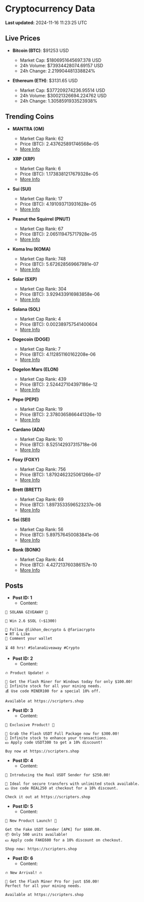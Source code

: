 # Cryptocurrency Data

**Last updated:** 2024-11-16 11:23:25 UTC

## Live Prices
- **Bitcoin (BTC)**: $91253 USD
  - Market Cap: $1806951645697.378 USD
  - 24h Volume: $73934428074.69157 USD
  - 24h Change: 2.219904481338824%

- **Ethereum (ETH)**: $3131.65 USD
  - Market Cap: $377209274236.95514 USD
  - 24h Volume: $30021326694.224762 USD
  - 24h Change: 1.3058591933523938%

## Trending Coins
- **MANTRA (OM)**
  - Market Cap Rank: 62
  - Price (BTC): 2.437625891746568e-05
  - [More Info](https://www.coingecko.com/en/coins/mantra)

- **XRP (XRP)**
  - Market Cap Rank: 6
  - Price (BTC): 1.1738381217679328e-05
  - [More Info](https://www.coingecko.com/en/coins/xrp)

- **Sui (SUI)**
  - Market Cap Rank: 17
  - Price (BTC): 4.191093713931628e-05
  - [More Info](https://www.coingecko.com/en/coins/sui)

- **Peanut the Squirrel (PNUT)**
  - Market Cap Rank: 67
  - Price (BTC): 2.065119475717928e-05
  - [More Info](https://www.coingecko.com/en/coins/peanut-the-squirrel)

- **Koma Inu (KOMA)**
  - Market Cap Rank: 748
  - Price (BTC): 5.672628569667981e-07
  - [More Info](https://www.coingecko.com/en/coins/koma-inu)

- **Solar (SXP)**
  - Market Cap Rank: 304
  - Price (BTC): 3.929433916983858e-06
  - [More Info](https://www.coingecko.com/en/coins/solar-2)

- **Solana (SOL)**
  - Market Cap Rank: 4
  - Price (BTC): 0.002389757541400604
  - [More Info](https://www.coingecko.com/en/coins/solana)

- **Dogecoin (DOGE)**
  - Market Cap Rank: 7
  - Price (BTC): 4.112851160162208e-06
  - [More Info](https://www.coingecko.com/en/coins/dogecoin)

- **Dogelon Mars (ELON)**
  - Market Cap Rank: 439
  - Price (BTC): 2.524427104397186e-12
  - [More Info](https://www.coingecko.com/en/coins/dogelon-mars)

- **Pepe (PEPE)**
  - Market Cap Rank: 19
  - Price (BTC): 2.3780365866441326e-10
  - [More Info](https://www.coingecko.com/en/coins/pepe)

- **Cardano (ADA)**
  - Market Cap Rank: 10
  - Price (BTC): 8.525142937315718e-06
  - [More Info](https://www.coingecko.com/en/coins/cardano)

- **Foxy (FOXY)**
  - Market Cap Rank: 756
  - Price (BTC): 1.8792462325061266e-07
  - [More Info](https://www.coingecko.com/en/coins/foxy)

- **Brett (BRETT)**
  - Market Cap Rank: 69
  - Price (BTC): 1.8973533596523237e-06
  - [More Info](https://www.coingecko.com/en/coins/brett-2)

- **Sei (SEI)**
  - Market Cap Rank: 56
  - Price (BTC): 5.897576450083841e-06
  - [More Info](https://www.coingecko.com/en/coins/sei)

- **Bonk (BONK)**
  - Market Cap Rank: 44
  - Price (BTC): 4.427213760386157e-10
  - [More Info](https://www.coingecko.com/en/coins/bonk)

## Posts
- **Post ID: 1**
  - Content:
```
🚀 SOLANA GIVEAWAY 🚀

🎁 Win 2.6 $SOL (~$1300)

🤝 Follow @likhon_decrypto & @fariacrypto
❤️ RT & Like
💬 Comment your wallet

⏳ 48 hrs! #SolanaGiveaway #Crypto
```

- **Post ID: 2**
  - Content:
```
🔥 Product Update! 🔥

🚀 Get the Flash Miner for Windows today for only $100.00!
🔋 Infinite stock for all your mining needs.
💰 Use code MINER100 for a special 10% off.

Available at https://scripters.shop
```

- **Post ID: 3**
  - Content:
```
🎁 Exclusive Product! 🎁

💸 Grab the Flash USDT Full Package now for $300.00!
🎉 Infinite stock to enhance your transactions.
💵 Apply code USDT300 to get a 10% discount!

Buy now at https://scripters.shop
```

- **Post ID: 4**
  - Content:
```
💎 Introducing the Real USDT Sender for $250.00!

💼 Ideal for secure transfers with unlimited stock available.
💵 Use code REAL250 at checkout for a 10% discount.

Check it out at https://scripters.shop
```

- **Post ID: 5**
  - Content:
```
🚀 New Product Launch! 🚀

Get the Fake USDT Sender [APK] for $600.00.
📦 Only 500 units available!
💵 Apply code FAKE600 for a 10% discount on checkout.

Shop now: https://scripters.shop
```

- **Post ID: 6**
  - Content:
```
🔥 New Arrival! 🔥

💸 Get the Flash Miner Pro for just $50.00!
Perfect for all your mining needs.

Available at https://scripters.shop
```

